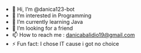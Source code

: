 - 👋 Hi, I’m @danica123-bot
- 👀 I’m interested in Programming 
- 🌱 I’m currently learning Java
- 💞️ I’m looking for a friend
- 📫 How to reach me : danicabalidio19@gmail.com 
- ⚡ Fun fact: I chose IT cause  i got no choice 

<!---
danica123-bot/danica123-bot is a ✨ special ✨ repository because its `README.md` (this file) appears on your GitHub profile.
You can click the Preview link to take a look at your changes.
--->

